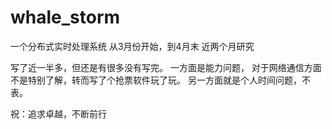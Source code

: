 # whale_storm
一个分布式实时处理系统
从3月份开始，到4月末
近两个月研究

写了近一半多，但还是有很多没有写完。
一方面是能力问题，
对于网络通信方面不是特别了解，转而写了个抢票软件玩了玩。
另一方面就是个人时间问题，不表。

祝：追求卓越，不断前行
